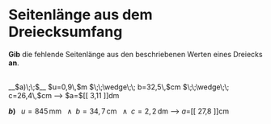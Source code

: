 <!--
version:  0.0.1

language: de


@style
input {
    text-align: center;
}

.flex-container {
    display: flex;
    flex-wrap: wrap;
    align-items: stretch;
    gap: 20px;
}

.flex-child {
    flex: 1;
    min-width: 350px;
    margin-right: 20px;
}

@media (max-width: 400px) {
    .flex-child {
        flex: 100%;
        margin-right: 0;
    }
}
@end

formula: \carry   \textcolor{red}{\scriptsize #1}
formula: \digit   \rlap{\carry{#1}}\phantom{#2}#2
formula: \permil  \text{‰}

import: https://raw.githubusercontent.com/LiaTemplates/Tikz-Jax/main/README.md

script: https://cdn.jsdelivr.net/gh/LiaTemplates/Tikz-Jax@main/dist/index.js


tags: Dreiecke, Länge, Fläche, Umfang, Dezimalzahlen, Einheiten, mittel, normal, Angeben

comment: Berechne die unbekannte Seitenlänge aus dem Umfang einer dreieckigen Fläche in Dezimalzahlen. Achte auf die Einheiten.

author: Martin Lommatzsch

-->




# Seitenlänge aus dem Dreiecksumfang


**Gib** die fehlende Seitenlänge aus den beschriebenen Werten eines Dreiecks **an**.

<br>


<section class="flex-container">


<div class="flex-child">
__$a)\;\;$__ $u=0,9\,$m $\;\;\wedge\;\; b=32,5\,$cm $\;\;\wedge\;\; c=26,4\,$cm
--> $a=$[[  3,11  ]]dm

<br>
</div>

<div class="flex-child">

__$b)\;\;$__ $u=845\,$mm $\;\;\wedge\;\; b=34,7\,$cm $\;\;\wedge\;\; c=2,2\,$dm
--> $a=$[[  27,8  ]]cm



</div>

</section>





<br>
<br>
<br>
<br>
<br>